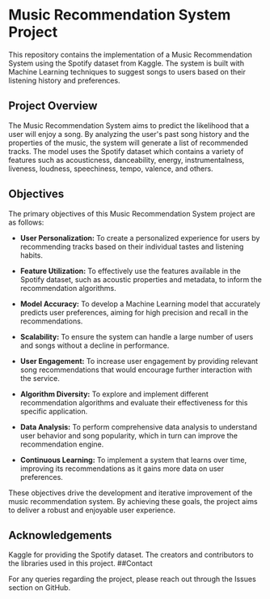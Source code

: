 # Music Recommendation System Project

This repository contains the implementation of a Music Recommendation System using the Spotify dataset from Kaggle. The system is built with Machine Learning techniques to suggest songs to users based on their listening history and preferences.

## Project Overview

The Music Recommendation System aims to predict the likelihood that a user will enjoy a song. By analyzing the user's past song history and the properties of the music, the system will generate a list of recommended tracks. The model uses the Spotify dataset which contains a variety of features such as acousticness, danceability, energy, instrumentalness, liveness, loudness, speechiness, tempo, valence, and others.

## Objectives

The primary objectives of this Music Recommendation System project are as follows:

- **User Personalization:** To create a personalized experience for users by recommending tracks based on their individual tastes and listening habits.

- **Feature Utilization:** To effectively use the features available in the Spotify dataset, such as acoustic properties and metadata, to inform the recommendation algorithms.

- **Model Accuracy:** To develop a Machine Learning model that accurately predicts user preferences, aiming for high precision and recall in the recommendations.

- **Scalability:** To ensure the system can handle a large number of users and songs without a decline in performance.

- **User Engagement:** To increase user engagement by providing relevant song recommendations that would encourage further interaction with the service.

- **Algorithm Diversity:** To explore and implement different recommendation algorithms and evaluate their effectiveness for this specific application.

- **Data Analysis:** To perform comprehensive data analysis to understand user behavior and song popularity, which in turn can improve the recommendation engine.

- **Continuous Learning:** To implement a system that learns over time, improving its recommendations as it gains more data on user preferences.

These objectives drive the development and iterative improvement of the music recommendation system. By achieving these goals, the project aims to deliver a robust and enjoyable user experience.



## Acknowledgements

Kaggle for providing the Spotify dataset.
The creators and contributors to the libraries used in this project.
##Contact

For any queries regarding the project, please reach out through the Issues section on GitHub.




